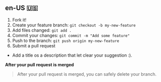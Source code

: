 

## en-US 🇺🇸

1. Fork it!
2. Create your feature branch: `git checkout -b my-new-feature`
3. Add files changed: `git add .`
4. Commit your changes: `git commit -m "Add some feature"`
5. Push to the branch: `git push origin my-new-feature`
6. Submit a pull request

- Add a title os a description that let clear your suggestion :).

**After your pull request is merged**

> After your pull request is merged, you can safely delete your branch.
